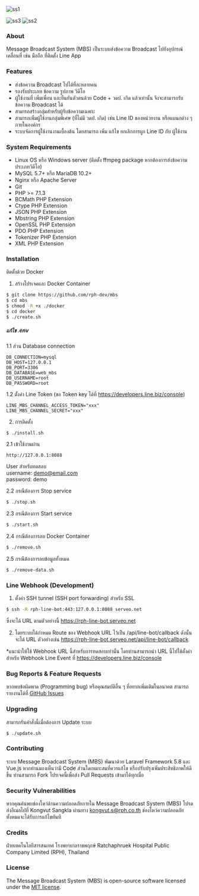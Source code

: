 ![ss1](./screen-shot1.png)

![ss3](./screen-shot3.gif) ![ss2](./screen-shot2.png)

### About

Message Broadcast System (MBS) เป็นระบบส่งข้อความ Broadcast ไปยังอุปกรณ์เคลื่อนที่ เช่น มือถือ ที่ติดตั้ง Line App

### Features

- ส่งข้อความ Broadcast ไปได้ที่ละหลายคน
- รองรับประเภท ข้อความ รูปภาพ วิดีโอ
- ผู้ใช้งานที่ เพิ่มเพื่อน และยืนยันตัวตนด้วย Code + วดป. เกิด แล้วเท่านั้น จึงจะสามารถรับข้อความ Broadcast ได้
- สามารถสร้างกลุ่มสำหรับผู้รับข้อความเฉพาะ
- สามารถเพิ่มผู้ใช้งานกลุ่มพิเศษ (ที่ไม่มี วดป. เกิด) เช่น Line ID ของหน่วยงาน หรือแผนกต่าง ๆ ภายในองค์กร
- ระบบจัดการผู้ใช้งานงานเบื้องต้น โดยสามารถ เพิ่ม แก้ไข ยกเลิกการผูก Line ID กับ ผู้ใช้งาน

### System Requirements
- Linux OS หรือ Windows server (ติดตั้ง ffmpeg package หากต้องการส่งข้อความประเภทวิดีโอ)
- MySQL 5.7+ หรือ MariaDB 10.2+
- Nginx หรือ Apache Server
- Git
- PHP >= 7.1.3
- BCMath PHP Extension
- Ctype PHP Extension
- JSON PHP Extension
- Mbstring PHP Extension
- OpenSSL PHP Extension
- PDO PHP Extension
- Tokenizer PHP Extension
- XML PHP Extension

### Installation
ติดตั้งด้วย Docker
1. สร้างโปรเจคและ Docker Container
```sh
$ git clone https://github.com/rph-dev/mbs
$ cd mbs
$ chmod -R +x ./docker
$ cd docker
$ ./create.sh
```
##### แก้ไข .env
1.1 ส่วน Database connection
```
DB_CONNECTION=mysql
DB_HOST=127.0.0.1
DB_PORT=3306
DB_DATABASE=web_mbs
DB_USERNAME=root
DB_PASSWORD=root
```

1.2 ตั้งค่า Line Token (ขอ Token key ได้ที่ https://developers.line.biz/console)
```
LINE_MBS_CHANNEL_ACCESS_TOKEN="xxx"
LINE_MBS_CHANNEL_SECRET="xxx"
```

2. การติดตั้ง
```sh
$ ./install.sh
```

2.1 เข้าใช้งานผ่าน
```
http://127.0.0.1:8088
```
User สำหรับทดสอบ\
username: demo@email.com\
password: demo

2.2 กรณีต้องการ Stop service
```sh
$ ./stop.sh
```

2.3 กรณีต้องการ Start service
```sh
$ ./start.sh
```

2.4 กรณีต้องการลบ Docker Container
```sh
$ ./remove.sh
```

2.5 กรณีต้องการลบข้อมูลทั้งหมด
```sh
$ ./remove-data.sh
```

### Line Webhook (Development)
1. ตั้งค่า SSH tunnel (SSH port forwarding) สำหรับ SSL
```sh
$ ssh -R rph-line-bot:443:127.0.0.1:8088 serveo.net
```
ซึ่งจะได้ URL ตามตัวอย่างนี้ https://rph-line-bot.serveo.net

2. โดยระบบได้กำหมด Route ของ Webhook URL ไว้เป็น /api/line-bot/callback ดังนั้นจะได้ URL ตัวอย่างเช่น https://rph-line-bot.serveo.net/api/line-bot/callback

*แนะนำให้ใช้ Webhook URL นี้สำหรับการทดสอบเท่านั้น โดยท่านสามารถนำ URL นี้ไปใช้ตั้งค่าสำหรับ Webhook Line Event ที่  https://developers.line.biz/console

### Bug Reports & Feature Requests
หากพบข้อผิดพาด (Programming bug) หรือคุณสมบัติอื่น ๆ ที่อยากเพิ่มเติมในอนาคต สามารถรายงานได้ที่ [GitHub Issues](https://github.com/rph-dev/mbs/issues)

### Upgrading
สามารถรันคำสั่งนี้เมื่อต้องการ Update ระบบ
```sh
$ ./update.sh
```

### Contributing
ระบบ Message Broadcast System (MBS) พัฒนาด้วย Laravel Framework 5.8 และ Vue.js หากท่านมองเห็นว่ามี Code ส่วนใดเหมาะสมที่ควรแก้ไข หรือปรับปรุงเพิ่มประสิทธิภาพให้ดีขึ้น ท่านสามารถ Fork โปรเจคนี้เพื่อส่ง Pull Requests เข้ามาได้ทุกเมื่อ

### Security Vulnerabilities

หากคุณค้นพบช่องโหว่ด้านความปลอดภัยภายใน Message Broadcast System (MBS) โปรดส่งอีเมลไปที่ Kongvut Sangkla ผ่านทาง [kongvut.s@rph.co.th](mailto:kongvut.s@rph.co.th) ช่องโหว่ความปลอดภัยทั้งหมดจะได้รับการแก้ไขทันที

### Credits
ฝ่ายเทคโนโลยีสารสนเทศ โรงพยาบาลราชพฤกษ์ Ratchaphruek Hospital Public Company Limited (RPH), Thailand

### License

The Message Broadcast System (MBS) is open-source software licensed under the [MIT license](https://opensource.org/licenses/MIT).
